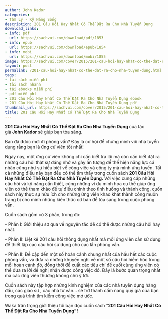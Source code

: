 ```yaml
---
author: John Kador
categories:
- Tâm Lý - Kỹ Năng Sống
description: 201 Câu Hỏi Hay Nhất Có Thể Đặt Ra Cho Nhà Tuyển Dụng
download_links:
- info: pdf
  url: https://sachvui.com/download/pdf/1853
- info: epub
  url: https://sachvui.com/download/epub/1854
- info: mobi
  url: https://sachvui.com/download/mobi/1855
image: https://sachvui.com/cover/2015/201-cau-hoi-hay-nhat-co-the-dat-ra-cho-nha-tuyen-dung.jpg
layout: post
permalink: /201-cau-hoi-hay-nhat-co-the-dat-ra-cho-nha-tuyen-dung.html
tags:
- tải sách miễn phí
- tải sách nhanh
- tải ebooks miễn phí
- pdf miễn phí
- 201 Câu Hỏi Hay Nhất Có Thể Đặt Ra Cho Nhà Tuyển Dụng ebook
- 201 Câu Hỏi Hay Nhất Có Thể Đặt Ra Cho Nhà Tuyển Dụng pdf
thumbnail_url: https://sachvui.com/cover/2015/201-cau-hoi-hay-nhat-co-the-dat-ra-cho-nha-tuyen-dung.jpg
title: 201 Câu Hỏi Hay Nhất Có Thể Đặt Ra Cho Nhà Tuyển Dụng
---
```


 <div class="item-desc text-justify"> <p><strong>201 Câu Hỏi Hay Nhất Có Thể Đặt Ra Cho Nhà Tuyển Dụng </strong>của tác giả<strong> John Kador </strong>sẽ giúp bạn tỏa sáng.</p><p>Bạn đã được mời đi phỏng vấn? Đây là cơ hội để chứng minh với nhà tuyển dụng rằng bạn là ứng cử viên tốt nhất!</p><p>Ngày nay, một ứng cử viên không chỉ cần biết trả lời mà còn cần biết đặt ra những câu hỏi thật sự đáng nhớ và gây ấn tượng để thể hiện năng lực cá nhân cũng như sự hiểu biết về công việc và công ty mà mình ứng tuyển. Tất cả những điều này bạn đều có thể tìm thấy trong cuốn sách <strong>201 Câu Hỏi Hay Nhất Có Thể Đặt Ra Cho Nhà Tuyển Dụng. </strong>Với việc cung cấp những câu hỏi và kỹ năng cần thiết, cùng những ví dụ minh họa cụ thể giúp ứng viên có thể tham khảo để tự điều chỉnh theo tình huống và thành công, cuốn sách này thực sự hữu ích cho những ứng viên khao khát thành công muốn trang bị cho mình những kiến thức cơ bản để tỏa sáng trong cuộc phỏng vấn.</p><p>Cuốn sách gồm có 3 phần, trong đó:</p><p>- Phần I: Giới thiệu sơ qua về nguyên tắc để có thể được những câu hỏi hay nhất.</p><p>- Phần II: Liệt kê 201 câu hỏi thông dụng nhất mà mỗi ứng viên cần sử dụng để thiết lập các câu hỏi sử dụng cho các lần phỏng vấn.</p><p>- Phần II: Đề cập đến một số hoàn cảnh chung nhất của hầu hết các cuộc phỏng vấn, và đưa ra những khuyến nghị về một số câu hỏi hiểm hóc trong mỗi hoàn cảnh đó, đồng thời đề xuất các tiêu chí để cuối cùng ứng viên có thể đưa ra lời đề nghị nhận được công việc đó. Đây là bước quan trọng nhất mà các ứng viên thường không chú ý tới.</p><p>Cuốn sách này tập hợp những kinh nghiệm của các nhà tuyển dụng hàng đầu, các giáo sư , các nhà tư vấn… sẽ trở thành cẩm nang quý giá của bạn trong quá trình tìm kiếm công việc mơ ước.</p><p>Waka trân trọng giới thiệu tới bạn đọc cuốn sách “<strong>201 Câu Hỏi Hay Nhất Có Thể Đặt Ra Cho Nhà Tuyển Dụng”!</strong></p> </div>